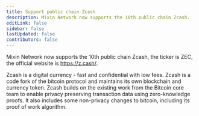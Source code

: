 ```yaml
---
title: Support public chain Zcash
description: Mixin Network now supports the 10th public chain Zcash.
editLink: false
sidebar: false
lastUpdated: false
contributors: false
---
```


Mixin Network now supports the 10th public chain Zcash, the ticker is ZEC, the official website is https://z.cash/.

Zcash is a digital currency - fast and confidential with low fees. Zcash is a code fork of the bitcoin protocol and maintains its own blockchain and currency token. Zcash builds on the existing work from the Bitcoin core team to enable privacy preserving transaction data using zero-knowledge proofs. It also includes some non-privacy changes to bitcoin, including its proof of work algorithm.